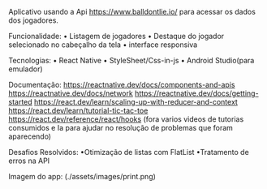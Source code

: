 Aplicativo usando a Api https://www.balldontlie.io/ para acessar os dados dos jogadores.


Funcionalidade: 
• Listagem de jogadores
• Destaque do jogador selecionado no cabeçalho da tela
• interface responsiva

Tecnologias: 
• React Native
• StyleSheet/Css-in-js
• Android Studio(para emulador) 

Documentação: 
https://reactnative.dev/docs/components-and-apis
https://reactnative.dev/docs/network
https://reactnative.dev/docs/getting-started
https://react.dev/learn/scaling-up-with-reducer-and-context
https://react.dev/learn/tutorial-tic-tac-toe
https://react.dev/reference/react/hooks
(fora varios videos de tutorias consumidos e Ia para ajudar no resolução de problemas que foram aparecendo)

Desafios Resolvidos:
•Otimização de listas com FlatList
•Tratamento de erros na API

Imagem do app:
(./assets/images/print.png)
